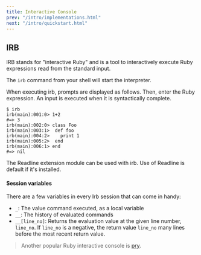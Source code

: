 ```yaml
---
title: Interactive Console
prev: "/intro/implementations.html"
next: "/intro/quickstart.html"
---
```


## IRB[](#irb)

IRB stands for "interactive Ruby" and is a tool to interactively execute
Ruby expressions read from the standard input.

The `irb` command from your shell will start the interpreter.

When executing irb, prompts are displayed as follows. Then, enter the
Ruby expression. An input is executed when it is syntactically complete.


```irb
$ irb
irb(main):001:0> 1+2
#=> 3
irb(main):002:0> class Foo
irb(main):003:1>  def foo
irb(main):004:2>    print 1
irb(main):005:2>  end
irb(main):006:1> end
#=> nil
```

The Readline extension module can be used with irb. Use of Readline is
default if it's installed.

#### Session variables[](#session-variables)

There are a few variables in every Irb session that can come in handy:

* `_`: The value command executed, as a local variable
* `__`: The history of evaluated commands
* `__[line_no]`: Returns the evaluation value at the given line number,
  `line_no`. If `line_no` is a negative, the return value `line_no` many
  lines before the most recent return value.



> Another popular Ruby interactive console is <a
> href='http://pryrepl.org/' class='remote' target='_blank'>pry</a>.

